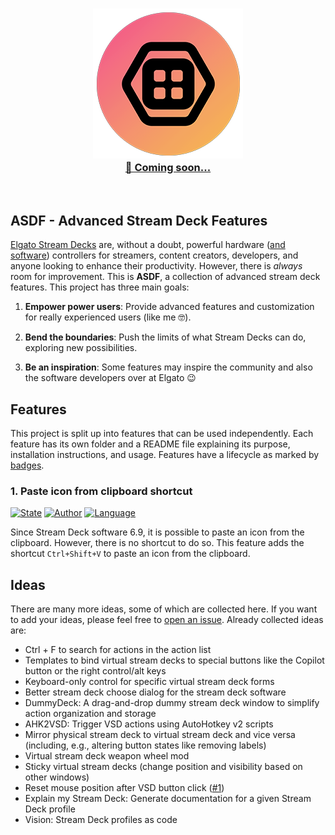 <p align="center">
  <h3 align="center"><a href="https://twitch.tv/skate702"><img src = "asdf-logo.png"/></a><br>
  <a href="https://twitch.tv/skate702">🎉 Coming soon...</a></h3>
</p>
<p>&nbsp;</p>

## ASDF - Advanced Stream Deck Features

<!--
[![Build](https://img.shields.io/github/actions/workflow/status/sebinside/ASDF/build.yml)](https://github.com/sebinside/ASDF/actions)
[![Release](https://img.shields.io/github/v/release/sebinside/ASDF)](https://github.com/sebinside/ASDF/releases)
[![Features](https://img.shields.io/badge/features%20done-0-orange)](https://github.com/sebinside/ASDF?tab=readme-ov-file#features)
-->

[Elgato Stream Decks](https://www.elgato.com/us/en/s/explore-stream-deck) are, without a doubt, powerful hardware ([and software](https://www.elgato.com/us/en/s/virtual-stream-deck)) controllers for streamers, content creators, developers, and anyone looking to enhance their productivity. However, there is *always* room for improvement. This is **ASDF**, a collection of advanced stream deck features. This project has three main goals:

1. **Empower power users**: Provide advanced features and customization for really experienced users (like me 🤓).

2. **Bend the boundaries**: Push the limits of what Stream Decks can do, exploring new possibilities.

3. **Be an inspiration**: Some features may inspire the community and also the software developers over at Elgato 😉

## Features 

This project is split up into features that can be used independently. 
Each feature has its own folder and a README file explaining its purpose, installation instructions, and usage. 
Features have a lifecycle as marked by [badges](BADGES.md).

### 1. Paste icon from clipboard shortcut
[![State](https://img.shields.io/badge/state-idea-yellow)](BADGES.md)
[![Author](https://img.shields.io/badge/by-sebinside-slategray)](https://github.com/sebinside)
[![Language](https://img.shields.io/badge/language-AHK-slategray)](https://www.autohotkey.com/)

Since Stream Deck software 6.9, it is possible to paste an icon from the clipboard. 
However, there is no shortcut to do so. 
This feature adds the shortcut `Ctrl+Shift+V` to paste an icon from the clipboard.

## Ideas

There are many more ideas, some of which are collected here. If you want to add your ideas, please feel free to [open an issue](https://github.com/sebinside/ASDF/issues). Already collected ideas are:

* Ctrl + F to search for actions in the action list
* Templates to bind virtual stream decks to special buttons like the Copilot button or the right control/alt keys
* Keyboard-only control for specific virtual stream deck forms
* Better stream deck choose dialog for the stream deck software
* DummyDeck: A drag-and-drop dummy stream deck window to simplify action organization and storage
* AHK2VSD: Trigger VSD actions using AutoHotkey v2 scripts
* Mirror physical stream deck to virtual stream deck and vice versa (including, e.g., altering button states like removing labels)
* Virtual stream deck weapon wheel mod
* Sticky virtual stream decks (change position and visibility based on other windows)
* Reset mouse position after VSD button click ([#1](https://github.com/sebinside/ASDF/issues/1))
* Explain my Stream Deck: Generate documentation for a given Stream Deck profile
* Vision: Stream Deck profiles as code

